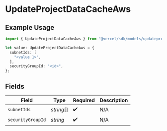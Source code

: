 # UpdateProjectDataCacheAws

## Example Usage

```typescript
import { UpdateProjectDataCacheAws } from "@vercel/sdk/models/updateprojectdatacacheop.js";

let value: UpdateProjectDataCacheAws = {
  subnetIds: [
    "<value 1>",
  ],
  securityGroupId: "<id>",
};
```

## Fields

| Field              | Type               | Required           | Description        |
| ------------------ | ------------------ | ------------------ | ------------------ |
| `subnetIds`        | *string*[]         | :heavy_check_mark: | N/A                |
| `securityGroupId`  | *string*           | :heavy_check_mark: | N/A                |